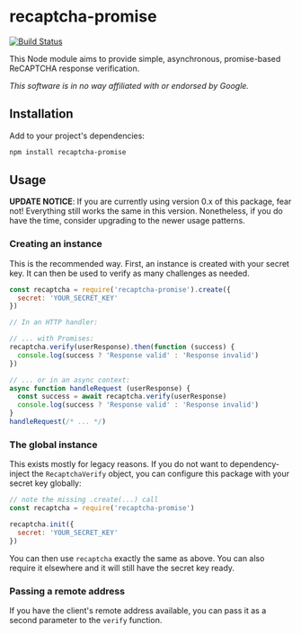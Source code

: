# recaptcha-promise

[![Build Status](https://travis-ci.com/meyfa/recaptcha-promise.svg?branch=master)](https://travis-ci.com/meyfa/recaptcha-promise)

This Node module aims to provide simple, asynchronous, promise-based ReCAPTCHA
response verification.

_This software is in no way affiliated with or endorsed by Google._


## Installation

Add to your project's dependencies:

```sh
npm install recaptcha-promise
```


## Usage

**UPDATE NOTICE**: If you are currently using version 0.x of this package, fear
not! Everything still works the same in this version. Nonetheless, if you do
have the time, consider upgrading to the newer usage patterns.

### Creating an instance

This is the recommended way. First, an instance is created with your secret key.
It can then be used to verify as many challenges as needed.

```js
const recaptcha = require('recaptcha-promise').create({
  secret: 'YOUR_SECRET_KEY'
})

// In an HTTP handler:

// ... with Promises:
recaptcha.verify(userResponse).then(function (success) {
  console.log(success ? 'Response valid' : 'Response invalid')
})

// ... or in an async context:
async function handleRequest (userResponse) {
  const success = await recaptcha.verify(userResponse)
  console.log(success ? 'Response valid' : 'Response invalid')
}
handleRequest(/* ... */)
```

### The global instance

This exists mostly for legacy reasons. If you do not want to dependency-inject
the `RecaptchaVerify` object, you can configure this package with your secret
key globally:

```js
// note the missing .create(...) call
const recaptcha = require('recaptcha-promise')

recaptcha.init({
  secret: 'YOUR_SECRET_KEY'
})
```

You can then use `recaptcha` exactly the same as above. You can also require it
elsewhere and it will still have the secret key ready.

### Passing a remote address

If you have the client's remote address available, you can pass it as a second
parameter to the `verify` function.
